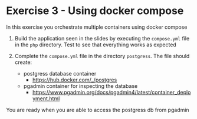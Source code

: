 # Exercise 3 - Using docker compose

In this exercise you orchestrate multiple containers using docker compose

1. Build the application seen in the slides by executing the `compose.yml` file in the `php` directory.
   Test to see that everything works as expected

2. Complete the `compose.yml` file in the directory `postgress`. The file should create:
   - postgress database container
     - https://hub.docker.com/_/postgres
   - pgadmin container for inspecting the database 
     - https://www.pgadmin.org/docs/pgadmin4/latest/container_deployment.html

  You are ready when you are able to access the postgress db from pgadmin  